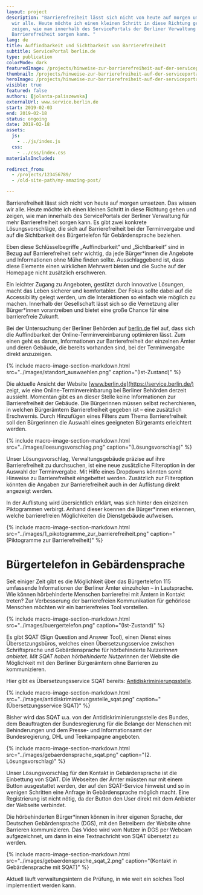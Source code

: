 ```yaml
---
layout: project
description: "Barrierefreiheit lässt sich nicht von heute auf morgen umsetzen. Das wissen
  wir alle. Heute möchte ich einen kleinen Schritt in diese Richtung gehen und
  zeigen, wie man innerhalb des ServicePortals der Berliner Verwaltung für mehr
  Barrierefreiheit sorgen kann. "
lang: de
title: Auffindbarkeit und Sichtbarkeit von Barrierefreiheit
subtitle: ServicePortal berlin.de
type: publication
colorMode: dark
featuredImage: /projects/hinweise-zur-barrierefreiheit-auf-der-serviceportal-berlin.de/images/featured.jpg
thumbnail: /projects/hinweise-zur-barrierefreiheit-auf-der-serviceportal-berlin.de/images/thumbnail.jpg
heroImage: /projects/hinweise-zur-barrierefreiheit-auf-der-serviceportal-berlin.de/images/hero.svg
visible: true
featured: false
authors: [jolanta-paliszewska]
externalUrl: www.service.berlin.de
start: 2019-02-03
end: 2019-02-18
status: ongoing
date: 2019-02-18
assets:
  js:
    - ../js/index.js
  css:
    - ../css/index.css
materialsIncluded:

redirect_from:
  - /projects/123456789/
  - /old-site-path/my-amazing-post/

---
```


Barrierefreiheit lässt sich nicht von heute auf morgen umsetzen. Das wissen wir alle. Heute möchte ich einen kleinen Schritt in diese Richtung gehen und zeigen, wie man innerhalb des ServicePortals der Berliner Verwaltung für mehr Barrierefreiheit sorgen kann. Es gibt zwei konkrete Lösungsvorschläge, die sich auf Barrierefreiheit bei der Terminvergabe und auf die Sichtbarkeit des Bürgertelefon für Gebärdensprache beziehen. 

Eben diese Schlüsselbegriffe „Auffindbarkeit“ und „Sichtbarkeit“ sind in Bezug auf Barrierefreiheit sehr wichtig, da jede Bürger*innen die Angebote und Informationen ohne Mühe finden sollte. Ausschlaggebend ist, dass diese Elemente einen wirklichen Mehrwert bieten und die Suche auf der Homepage nicht zusätzlich erschweren.

Ein leichter Zugang zu Angeboten, gestützt durch innovative Lösungen, macht das Leben sicherer und komfortabler. Der Fokus sollte dabei auf die  Accessibility gelegt werden, um die Interaktionen so einfach wie möglich zu machen. Innerhalb der Gesellschaft lässt sich so die Vernetzung aller Bürger*innen vorantreiben und bietet eine große Chance für eine barrierefreie Zukunft.

Bei der Untersuchung der Berliner Behörden auf [berlin.de](https://service.berlin.de/) fiel auf, dass sich die Auffindbarkeit der Online-Terminvereinbarung optimieren lässt. Zum einen geht es darum, Informationen zur Barrierefreiheit der einzelnen Ämter und deren Gebäude, die bereits vorhanden sind, bei der Terminvergabe direkt anzuzeigen. 

{% include macro-image-section-markdown.html src="../images/standort_auswaehlen.png" caption="(Ist-Zustand)" %}

Die aktuelle Ansicht der Website [www.berlin.de](https://service.berlin.de/) zeigt, wie eine Online-Terminvereinbarung bei Berliner Behörden derzeit aussieht. Momentan gibt es an dieser Stelle keine Informationen zur Barrierefreiheit der Gebäude. Die Bürgerinnen müssen selbst recherchieren, in welchen Bürgerämtern Barrierefreiheit gegeben ist – eine zusätzlich Erschwernis. Durch Hinzufügen eines Filters zum Thema Barrierefreiheit soll den Bürgerinnen die Auswahl eines geeigneten Bürgeramts erleichtert werden. 

{% include macro-image-section-markdown.html src="../images/loesungsvorschlag.png" caption="(Lösungsvorschlag)" %}

Unser Lösungsvorschlag, Verwaltungsgebäude präzise auf ihre Barrierefreiheit zu durchsuchen, ist eine neue zusätzliche Filteroption in der Auswahl der Terminvergabe. Mit Hilfe eines Dropdowns könnten somit Hinweise zu Barrierefreiheit eingebettet werden. Zusätzlich zur Filteroption könnten die Angaben zur Barrierefreiheit auch in der Auflistung direkt angezeigt werden.

In der Auflistung wird übersichtlich erklärt, was sich hinter den einzelnen Piktogrammen verbirgt. Anhand dieser koennen die Bürger*innen erkennen, welche barrierefreien Möglichkeiten die Dienstgebäude aufweisen. 

{% include macro-image-section-markdown.html src="../images/1_pikotogramme_zur_barrierefreiheit.png" caption="(Piktogramme zur Barrierefreiheit)" %}

# Bürgertelefon in Gebärdensprache


Seit einiger Zeit gibt es die Möglichkeit über das Bürgertelefon 115 umfassende Informationen der Berliner Ämter einzuholen – in Lautsprache. Wie können hörbehinderte Menschen barrierefrei mit Ämtern in Kontakt treten? Zur Verbesserung der barrierefreien Kommunikation für gehörlose Menschen möchten wir ein barrierefreies Tool vorstellen.


{% include macro-image-section-markdown.html src="../images/buergertelefon.png" caption="(Ist-Zustand)" %}

Es gibt SQAT (Sign Question and Answer Tool), einen Dienst eines Übersetzungsbüros, welches einen Übersetzungsservice zwischen Schriftsprache und Gebärdensprache für hörbehinderte Nutzer*innen anbietet.
Mit SQAT haben hörbehinderte Nutzer*innen der Website die Möglichkeit mit den Berliner Bürgerämtern ohne Barrieren zu kommunizieren.


Hier gibt es Übersetzungsservice SQAT bereits: [Antidiskriminierungsstelle](http://www.antidiskriminierungsstelle.de/DE/Beratung/Beratung_Moeglichkeiten/SQAT/SQAT_node.html).

{% include macro-image-section-markdown.html src="../images/antidiskriminierungsstelle_sqat.png" caption="(Übersetzungsservice SQAT)" %}


Bisher wird das SQAT u.a. von der Antidiskriminierungsstelle des Bundes, dem Beauftragten der Bundesregierung für die Belange der Menschen mit Behinderungen und dem Presse- und Informationsamt der Bundesregierung, DHL und Teekampagne angeboten.

{% include macro-image-section-markdown.html src="../images/gebaerdensprache_sqat.png" caption="(2. Lösungsvorschlag)" %}


Unser Lösungsvorschlag für den Kontakt in Gebärdensprache ist die Einbettung von SQAT. Die Webseiten der Ämter müssten nur mit einem Button ausgestattet werden, der auf den SQAT-Service hinweist und so in wenigen Schritten eine Anfrage in Gebärdensprache möglich macht. Eine Registrierung ist nicht nötig, da der Button den User direkt mit dem Anbieter der Webseite verbindet. 

Die hörbehinderten Bürger*innen können in ihrer eigenen Sprache, der Deutschen Gebärdensprache (DGS), mit den Betreibern der Website ohne Barrieren kommunizieren. Das Video wird vom Nutzer in DGS per Webcam aufgezeichnet, um dann in eine Textnachricht von SQAT übersetzt zu werden.


{% include macro-image-section-markdown.html src="../images/gebaerdensprache_sqat_2.png" caption="(Kontakt in Gebärdensprache mit SQAT)" %}



Aktuell läuft verwaltungsintern die Prüfung, in wie weit ein solches Tool implementiert werden kann. 